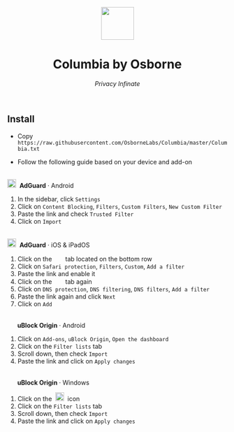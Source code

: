 <p align=center><img src="https://cdn-icons-png.flaticon.com/512/7945/7945172.png" width="75" height="75"></p><h1 align=center>Columbia by Osborne</h1><p align="center"><i>Privacy Infinate</i></p><br/>

## Install
* Copy <code>https://<span></span>raw.githubusercontent.com/OsborneLabs/Columbia/master/Columbia.txt</code>

* Follow the following guide based on your device and add-on
<br></br>

<img src="https://upload.wikimedia.org/wikipedia/commons/thumb/4/4c/AdGuard.svg/1200px-AdGuard.svg.png" width="20" height="20">&nbsp;&nbsp;<strong>AdGuard</strong> · Android

1. In the sidebar, click <code>Settings</code>
2. Click on <code>Content Blocking</code>, <code>Filters</code>, <code>Custom Filters</code>, <code>New Custom Filter</code>
3. Paste the link and check <code>Trusted Filter</code>
4. Click on <code>Import</code><br></br>

<img src="https://upload.wikimedia.org/wikipedia/commons/thumb/4/4c/AdGuard.svg/1200px-AdGuard.svg.png" width="20" height="20">&nbsp;&nbsp;<strong>AdGuard</strong> · iOS & iPadOS

1. Click on the &nbsp;<img src="https://static-00.iconduck.com/assets.00/adguard-icon-495x512-4awpyae5.png" width="15" height="15">&nbsp; tab located on the bottom row
2. Click on <code>Safari protection</code>, <code>Filters</code>, <code>Custom</code>, <code>Add a filter</code>
3. Paste the link and enable it
4. Click on the &nbsp;<img src="https://static-00.iconduck.com/assets.00/adguard-icon-495x512-4awpyae5.png" width="15" height="15">&nbsp; tab again
5. Click on <code>DNS protection</code>, <code>DNS filtering</code>, <code>DNS filters</code>, <code>Add a filter</code>
6. Paste the link again and click <code>Next</code>
7. Click on <code>Add</code><br></br>

<img src="https://upload.wikimedia.org/wikipedia/commons/thumb/0/05/UBlock_Origin.svg/1200px-UBlock_Origin.svg.png" width="15" height="15">&nbsp;&nbsp;<strong>uBlock Origin</strong> · Android

1. Click on <code>Add-ons</code>, <code>uBlock Origin</code>, <code>Open the dashboard</code>
2. Click on the <code>Filter lists</code> tab
3. Scroll down, then check <code>Import</code>
4. Paste the link and click on <code>Apply changes</code><br></br>

<img src="https://upload.wikimedia.org/wikipedia/commons/thumb/0/05/UBlock_Origin.svg/1200px-UBlock_Origin.svg.png" width="15" height="15">&nbsp;&nbsp;<strong>uBlock Origin</strong> · Windows

1. Click on the &nbsp;<img src="https://cdn-icons-png.flaticon.com/512/64/64722.png" width="20" height="20">&nbsp; icon
2. Click on the <code>Filter lists</code> tab
3. Scroll down, then check <code>Import</code>
4. Paste the link and click on <code>Apply changes</code><br></br>